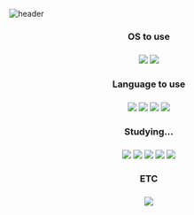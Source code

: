 ![header](https://capsule-render.vercel.app/api?type=soft&color=auto&height=300&section=header&text=Cho%20Seong%20Yun&fontSize=90)

<h3 align = "center">OS to use</h3>
<h3 align = "center"><img src="https://img.shields.io/badge/Ubuntu-E95420?style=flat-square&logo=Ubuntu&logoColor=white"/></a>
<img src="https://img.shields.io/badge/Kali Linux-557C94?style=flat-square&logo=Kali Linux&logoColor=white"/></a></h3>

<h3 align = "center">Language to use</h3>
<h3 align = "center"><img src="https://img.shields.io/badge/C language-A8B9CC?style=flat-square&logo=C&logoColor=white"/></a>
<img src="https://img.shields.io/badge/Java-007396?style=flat-square&logo=Java&logoColor=white"/></a>
<img src="https://img.shields.io/badge/JavaScript-F7DF1E?style=flat-square&logo=JavaScript&logoColor=white"/></a>
<img src="https://img.shields.io/badge/Markdown-000000?style=flat-square&logo=Markdown&logoColor=white"/></a></h3>

<h3 align = "center">Studying...</h3>
<h3 align = "center"><img src="https://img.shields.io/badge/Socket Programming-010101?style=flat-square&logo=Socket.io&logoColor=white"/></a>
<img src="https://img.shields.io/badge/Shell Programming-FFD500?style=flat-square&logo=Shell&logoColor=white"/></a>
<img src="https://img.shields.io/badge/Docker-2496ED?style=flat-square&logo=Docker&logoColor=white"/></a>
<img src="https://img.shields.io/badge/Cloud Computing-2496ED?style=flat-square&logo=Cloudflare&logoColor=white"/></a>
<img src="https://img.shields.io/badge/Amazon AWS-232F3E?style=flat-square&logo=Amazon AWS&logoColor=white"/></a></h3>


<h3 align = "center">ETC</h3>
<h3 align = "center"><img src="https://img.shields.io/badge/Notion-000000?style=flat-square&logo=Notion&logoColor=white"/><br></h3>

<!--
**ChoSeongYun/ChoSeongYun** is a ✨ _special_ ✨ repository because its `README.md` (this file) appears on your GitHub profile.

Here are some ideas to get you started:

- 🔭 I’m currently working on ...
- 🌱 I’m currently learning ...
- 👯 I’m looking to collaborate on ...
- 🤔 I’m looking for help with ...
- 💬 Ask me about ...
- 📫 How to reach me: ...
- 😄 Pronouns: ...
- ⚡ Fun fact: ...
-->
